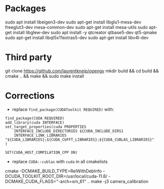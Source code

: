 # Packages
sudo apt install libeigen3-dev
sudo apt-get install libglu1-mesa-dev freeglut3-dev mesa-common-dev
sudo apt-get install mesa-utils
sudo apt-get install libglew-dev
sudo apt install -y qtcreator qtbase5-dev qt5-qmake
sudo apt-get install libqt5x11extras5-dev
sudo apt-get install libv4l-dev

# Third party
git clone https://github.com/laurentkneip/opengv
mkdir build && cd build && cmake .. && make && sudo make install

# Corrections
- replace `find_package(CUDAToolkit REQUIRED)` with:
```
find_package(CUDA REQUIRED)
add_library(cuda INTERFACE)
set_target_properties(cuda PROPERTIES
    INTERFACE_INCLUDE_DIRECTORIES ${CUDA_INCLUDE_DIRS}
    INTERFACE_LINK_LIBRARIES "${CUDA_LIBRARIES};${CUDA_CUFFT_LIBRARIES};${CUDA_CUBLAS_LIBRARIES}"
)

SET(CUDA_HOST_COMPILATION_CPP ON)
```
- replace `CUDA::cublas` with `cuda` in all cmakelists

cmake -DCMAKE_BUILD_TYPE=RelWithDebInfo -DCUDA_TOOLKIT_ROOT_DIR=/usr/local/cuda-11.8/ -DCMAKE_CUDA_FLAGS="-arch=sm_61" ..
make -j3 camera_calibration